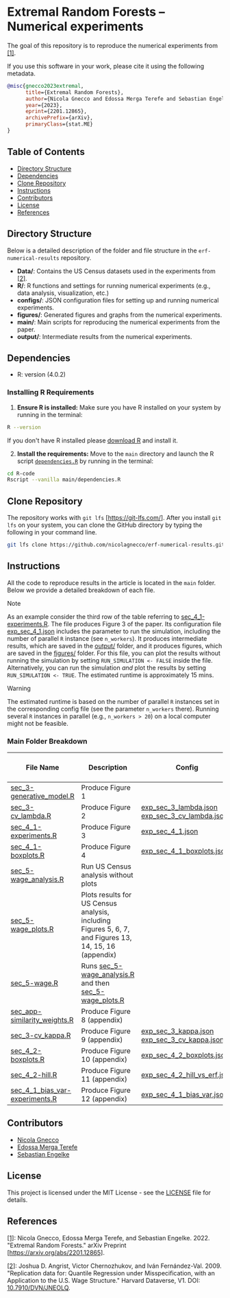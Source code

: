 # Extremal Random Forests – Numerical experiments

The goal of this repository is to reproduce the numerical experiments from <a href="#ref1">[1]</a><a id="ref1-back"></a>.

If you use this software in your work, please cite it using the following metadata.

```bibtex
@misc{gnecco2023extremal,
      title={Extremal Random Forests}, 
      author={Nicola Gnecco and Edossa Merga Terefe and Sebastian Engelke},
      year={2023},
      eprint={2201.12865},
      archivePrefix={arXiv},
      primaryClass={stat.ME}
}
```

## Table of Contents
- [Directory Structure](#directory-structure)
- [Dependencies](#dependencies)
- [Clone Repository](#clone-repository)
- [Instructions](#instructions)
- [Contributors](#contributors)
- [License](#license)
- [References](#references)


## Directory Structure

Below is a detailed description of the folder and file structure in the `erf-numerical-results` repository. 

- **Data/**: Contains the US Census datasets used in the experiments from <a href="#ref2">[2]</a><a id="ref2-back"></a>.
- **R/**: R functions and settings for running numerical experiments (e.g., data analysis, visualization, etc.)
- **configs/**: JSON configuration files for setting up and running numerical experiments.
- **figures/**: Generated figures and graphs from the numerical experiments.
- **main/**: Main scripts for reproducing the numerical experiments from the paper.
- **output/**: Intermediate results from the numerical experiments.


## Dependencies

- R: version (4.0.2)

### Installing R Requirements
1. **Ensure R is installed:**
Make sure you have R installed on your system by running in the terminal:
```bash
R --version
```
If you don't have R installed please [download R](https://cran.rstudio.com/) and install it.

2. **Install the requirements:**
Move to the `main` directory and launch the R script [`dependencies.R`](main/dependencies.R) by running in the terminal:
```bash
cd R-code
Rscript --vanilla main/dependencies.R
```

## Clone Repository

The repository works with `git lfs` \[<https://git-lfs.com/>\]. After
you install `git lfs` on your system, you can clone the GitHub directory
by typing the following in your command line.

``` bash
git lfs clone https://github.com/nicolagnecco/erf-numerical-results.git
```

## Instructions
All the code to reproduce results in the article is located in the `main` folder.
Below we provide a detailed breakdown of each file.

> [!NOTE]  
> As an example consider the third row of the table referring to [sec_4_1-experiments.R](main/sec_4_1-experiments.R). The file produces Figure 3 of the paper. Its configuration file [exp_sec_4_1.json](configs/exp_sec_4_1.json)  includes the parameter to run the simulation, including the number of parallel `R` instance (see `n_workers`). It produces intermediate results, which are saved in the [output/](output/) folder, and it produces figures, which are saved in the [figures/](figures/) folder. For this file, you can plot the results without running the simulation by setting `RUN_SIMULATION <- FALSE` inside the file. Alternatively, you can run the simulation _and_ plot the results by setting `RUN_SIMULATION <- TRUE`.
The estimated runtime is approximately 15 mins.

> [!WARNING]  
> The estimated runtime is based on the number of parallel `R` instances set in the corresponding config file (see the parameter `n_workers` there). Running several `R` instances in parallel (e.g., `n_workers > 20`) on a local computer might not be feasible.


### Main Folder Breakdown

| File Name        | Description                                       | Config              |  Intermediate Results?    | Figures? | Only Plot Results? |Estimated Runtime |
|--------------|--------------|--------------|--------------|--------------|--------------|--------------|
| [sec_3-generative_model.R](main/sec_3-generative_model.R)| Produce Figure 1| | no | yes | no | < 5 mins
| [sec_3-cv_lambda.R](main/sec_3-cv_lambda.R)     |  Produce Figure 2 | [exp_sec_3_lambda.json](configs/exp_sec_3_lambda.json) [exp_sec_3_cv_lambda.json](configs/exp_sec_3_cv_lambda.json)       | yes   | yes |yes  | ~ 30 mins     |
|[sec_4_1-experiments.R](main/sec_4_1-experiments.R) | Produce Figure 3 | [exp_sec_4_1.json](configs/exp_sec_4_1.json) | yes | yes | yes | ~ 15 mins
| [sec_4_1-boxplots.R](main/sec_4_1-boxplots.R) | Produce Figure 4 | [exp_sec_4_1_boxplots.json](configs/exp_sec_4_1_boxplots.json) | yes | yes | yes | ~ 30 mins
|[sec_5-wage_analysis.R](main/sec_5-wage_analysis.R) | Run US Census analysis without plots | | yes | no | no | ~ 15 mins
| [sec_5-wage_plots.R](main/sec_5-wage_plots.R) | Plots results for US Census analysis, including Figures 5, 6, 7, and Figures 13, 14, 15, 16 (appendix) | | no | yes |  yes | < 5 mins
| [sec_5-wage.R](main/sec_5-wage.R) | Runs [sec_5-wage_analysis.R](main/sec_5-wage_analysis.R) and then [sec_5-wage_plots.R](main/sec_5-wage_plots.R) | | yes | yes | yes | ~ 15 mins
| [sec_app-similarity_weights.R](main/sec_app-similarity_weights.R) | Produce Figure 8 (appendix) | |no | yes | yes | < 5 mins
|[sec_3-cv_kappa.R](main/sec_3-cv_kappa.R) | Produce Figure 9 (appendix) | [exp_sec_3_kappa.json](configs/exp_sec_3_kappa.json) [exp_sec_3_cv_kappa.json](configs/exp_sec_3_cv_kappa.json) | yes | yes | yes | ~ 30 mins
|[sec_4_2-boxplots.R](main/sec_4_2-boxplots.R) | Produce Figure 10 (appendix) | [exp_sec_4_2_boxplots.json](configs/exp_sec_4_2_boxplots.json) | yes | yes | yes | ~ 90 mins
|[sec_4_2-hill.R](main/sec_4_2-hill.R) | Produce Figure 11 (appendix) | [exp_sec_4_2_hill_vs_erf.json](configs/exp_sec_4_2_hill_vs_erf.json) | yes | yes | yes | ~ 15 mins
| [sec_4_1_bias_var-experiments.R](main/sec_4_1_bias_var-experiments.R)|  Produce Figure 12  (appendix) | [exp_sec_4_1_bias_var.json](configs/exp_sec_4_1_bias_var.json) | yes | yes | yes | ~ 15 mins




## Contributors

- [Nicola Gnecco](https://ngnecco.com)
- [Edossa Merga Terefe](https://www.linkedin.com/in/edossa-merga-55b60573/)
- [Sebastian Engelke](http://www.sengelke.com/)


## License

This project is licensed under the MIT License - see the [LICENSE](LICENSE.md) file for details.


## References
<a id="ref1"></a><a href="#ref1-back">[1]</a>: Nicola Gnecco, Edossa Merga Terefe, and Sebastian Engelke. 2022. "Extremal Random Forests." arXiv Preprint [https://arxiv.org/abs/2201.12865].

<a id="ref2"></a><a href="#ref2-back">[2]</a>: Joshua D. Angrist, Victor Chernozhukov, and Iván Fernández-Val. 2009. "Replication data for: Quantile Regression under Misspecification, with an Application to the U.S. Wage Structure." Harvard Dataverse, V1. DOI: [10.7910/DVN/JNEOLQ](https://dataverse.harvard.edu/dataset.xhtml?persistentId=doi:10.7910/DVN/JNEOLQ).


